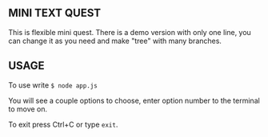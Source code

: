 ## MINI TEXT QUEST

This is flexible mini quest.
There is a demo version with only one line, you can change it as you need and make "tree" with many branches.

## USAGE

To use write
`$ node app.js`

You will see a couple options to choose, enter option number to the terminal to move on.

To exit press Ctrl+C or type `exit`.


